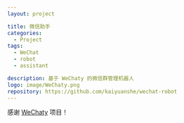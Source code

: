 ```yaml
---
layout: project

title: 微信助手
categories:
  - Project
tags:
  - WeChat
  - robot
  - assistant

description: 基于 WeChaty 的微信群管理机器人
logo: image/WeChaty.png
repository: https://github.com/kaiyuanshe/wechat-robot
---
```


感谢 [WeChaty](https://wechaty.js.org/v/zh/) 项目！
